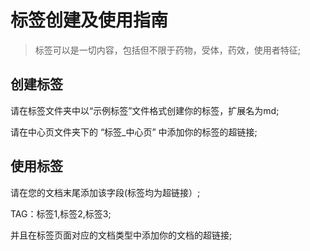 # 标签创建及使用指南
> 标签可以是一切内容，包括但不限于药物，受体，药效，使用者特征;

## 创建标签

请在标签文件夹中以“示例标签”文件格式创建你的标签，扩展名为md;

请在中心页文件夹下的 “标签_中心页” 中添加你的标签的超链接;

## 使用标签
请在您的文档末尾添加该字段(标签均为超链接）;

TAG：标签1,标签2,标签3;

并且在标签页面对应的文档类型中添加你的文档的超链接;
